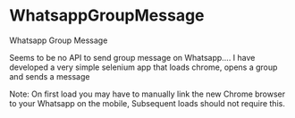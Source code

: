 # WhatsappGroupMessage
Whatsapp Group Message

Seems to be no API to send group message on Whatsapp....
I have developed a very simple selenium app that loads chrome, opens a group and sends a message

Note: On first load you may have to manually link the new Chrome browser to your Whatsapp on the mobile, Subsequent loads should not require this.
